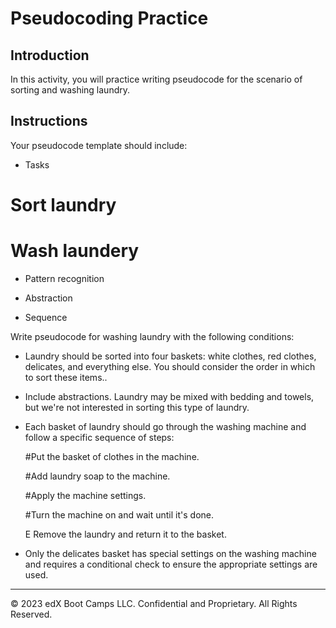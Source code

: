 # Pseudocoding Practice

## Introduction

In this activity, you will practice writing pseudocode for the scenario of sorting and washing laundry.

## Instructions

Your pseudocode template should include:

* Tasks 
# Sort laundry
# Wash laundery

* Pattern recognition

* Abstraction

* Sequence

Write pseudocode for washing laundry with the following conditions:

* Laundry should be sorted into four baskets: white clothes, red clothes, delicates, and everything else. You should consider the order in which to sort these items..

* Include abstractions. Laundry may be mixed with bedding and towels, but we're not interested in sorting this type of laundry.

* Each basket of laundry should go through the washing machine and follow a specific sequence of steps:

    #Put the basket of clothes in the machine.

    #Add laundry soap to the machine.

    #Apply the machine settings.

    #Turn the machine on and wait until it's done.

    E Remove the laundry and return it to the basket.

* Only the delicates basket has special settings on the washing machine and requires a conditional check to ensure the appropriate settings are used.

---

© 2023 edX Boot Camps LLC. Confidential and Proprietary. All Rights Reserved.
